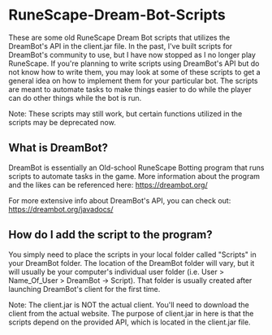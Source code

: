 # RuneScape-Dream-Bot-Scripts

These are some old RuneScape Dream Bot scripts that utilizes the DreamBot's API in the client.jar file.
In the past, I've built scripts for DreamBot's community to use, but I have now stopped as I no longer play RuneScape.
If you're planning to write scripts using DreamBot's API but do not know how to write them, you may look at some of these scripts to get a general idea on how to implement them for your particular bot. 
The scripts are meant to automate tasks to make things easier to do while the player can do other things while the bot is run.

Note: These scripts may still work, but certain functions utilized in the scripts may be deprecated now.

## What is DreamBot?

DreamBot is essentially an Old-school RuneScape Botting program that runs scripts to automate tasks in the game.
More information about the program and the likes can be referenced here: https://dreambot.org/

For more extensive info about DreamBot's API, you can check out: https://dreambot.org/javadocs/ 

## How do I add the script to the program?

You simply need to place the scripts in your local folder called "Scripts" in your DreamBot folder.
The location of the DreamBot folder will vary, but it will usually be your computer's individual user folder (i.e. User > Name_Of_User > DreamBot -> Script).
That folder is usually created after launching DreamBot's client for the first time.

Note: The client.jar is NOT the actual client. You'll need to download the client from the actual website. The purpose of client.jar in here is that the scripts depend on the provided API, which is located in the client.jar file.
